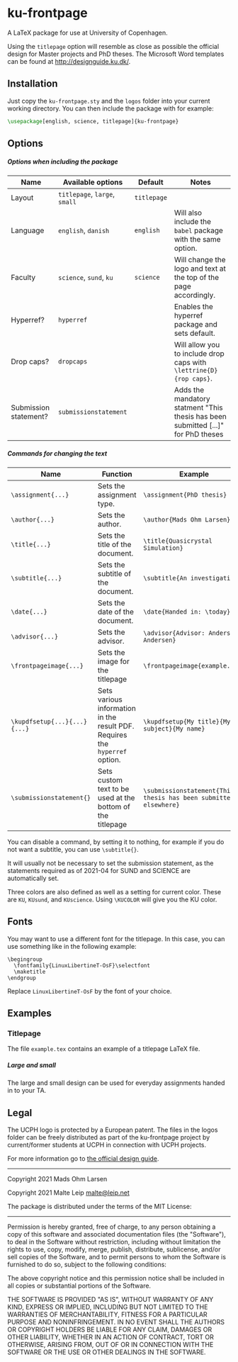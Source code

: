 # ku-frontpage

A LaTeX package for use at University of Copenhagen.

Using the `titlepage` option will resemble as close as possible the official design for Master projects and PhD theses.
The Microsoft Word templates can be found at http://designguide.ku.dk/.

## Installation

Just copy the `ku-frontpage.sty` and the `logos` folder into your current working directory.
You can then include the package with for example:

```latex
\usepackage[english, science, titlepage]{ku-frontpage}
```

## Options

##### Options when including the package

Name                  | Available options             | Default     | Notes
---                   | ---                           | ---         | ---
Layout                | `titlepage`, `large`, `small` | `titlepage` |
Language              | `english`, `danish`           | `english`   | Will also include the `babel` package with the same option.
Faculty               | `science`, `sund`, `ku`       | `science`   | Will change the logo and text at the top of the page accordingly.
Hyperref?             | `hyperref`                    |             | Enables the hyperref package and sets default.
Drop caps?            | `dropcaps`                    |             | Will allow you to include drop caps with `\lettrine{D}{rop caps}`.
Submission statement? | `submissionstatement`         |             | Adds the mandatory statment "This thesis has been submitted [...]" for PhD theses

##### Commands for changing the text

Name                         | Function                                                                    | Example
---                          | ---                                                                         | ---
`\assignment{...}`           | Sets the assignment type.                                                   | `\assignment{PhD thesis}`
`\author{...}`               | Sets the author.                                                            | `\author{Mads Ohm Larsen}`
`\title{...}`                | Sets the title of the document.                                             | `\title{Quasicrystal Simulation}`
`\subtitle{...}`             | Sets the subtitle of the document.                                          | `\subtitle{An investigation}`
`\date{...}`                 | Sets the date of the document.                                              | `\date{Handed in: \today}`
`\advisor{...}`              | Sets the advisor.                                                           | `\advisor{Advisor: Anders Andersen}`
`\frontpageimage{...}`       | Sets the image for the titlepage                                            | `\frontpageimage{example.png}`
`\kupdfsetup{...}{...}{...}` | Sets various information in the result PDF. Requires the `hyperref` option. | `\kupdfsetup{My title}{My subject}{My name}`
`\submissionstatement{}`     | Sets custom text to be used at the bottom of the titlepage                  | `\submissionstatement{This thesis has been submitted elsewhere}`

You can disable a command, by setting it to nothing, for example if you do not want a subtitle, you can use `\subtitle{}`.

It will usually not be necessary to set the submission statement, as the
statements required as of 2021-04 for SUND and SCIENCE are automatically
set.

Three colors are also defined as well as a setting for current color.
These are `KU`, `KUsund`, and `KUscience`.
Using `\KUCOLOR` will give you the KU color.

## Fonts

You may want to use a different font for the titlepage. In this case, you can
use something like in the following example:
```
\begingroup
  \fontfamily{LinuxLibertineT-OsF}\selectfont
  \maketitle
\endgroup
```
Replace `LinuxLibertineT-OsF` by the font of your choice.

## Examples

### Titlepage

The file `example.tex` contains an example of a titlepage LaTeX file.

##### Large and small

The large and small design can be used for everyday assignments handed in to your TA.

## Legal

The UCPH logo is protected by a European patent.
The files in the logos folder can be freely distributed as part of the ku-frontpage project by current/former students at UCPH in connection with UCPH projects.

For more information go to [the official design guide](http://designguide.ku.dk/om_design/varemaerkebeskyttelse/).

---

Copyright 2021 Mads Ohm Larsen

Copyright 2021 Malte Leip <malte@leip.net>

The package is distributed under the terms of the MIT License:

---

Permission is hereby granted, free of charge, to any person obtaining a copy of this software and associated documentation files (the "Software"), to deal in the Software without restriction, including without limitation the rights to use, copy, modify, merge, publish, distribute, sublicense, and/or sell copies of the Software, and to permit persons to whom the Software is furnished to do so, subject to the following conditions:

The above copyright notice and this permission notice shall be included in all copies or substantial portions of the Software.

THE SOFTWARE IS PROVIDED "AS IS", WITHOUT WARRANTY OF ANY KIND, EXPRESS OR IMPLIED, INCLUDING BUT NOT LIMITED TO THE WARRANTIES OF MERCHANTABILITY, FITNESS FOR A PARTICULAR PURPOSE AND NONINFRINGEMENT. IN NO EVENT SHALL THE AUTHORS OR COPYRIGHT HOLDERS BE LIABLE FOR ANY CLAIM, DAMAGES OR OTHER LIABILITY, WHETHER IN AN ACTION OF CONTRACT, TORT OR OTHERWISE, ARISING FROM, OUT OF OR IN CONNECTION WITH THE SOFTWARE OR THE USE OR OTHER DEALINGS IN THE SOFTWARE.
